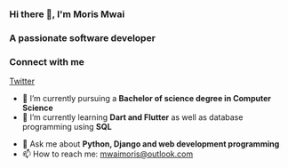 ### Hi there 👋, I'm Moris Mwai 
### A passionate software developer 
### Connect with me
<a href="https://twitter.com/moriss_em">Twitter <i class="fa fa-twitter"></i></a>
 



- 🔭 I’m currently pursuing a <b>Bachelor of science degree in Computer Science</b> 
- 🌱 I’m currently learning <b>Dart and Flutter</b> as well as database programming using <b>SQL</b>
<!--- 👯 I’m looking to collaborate on ...-->
<!--- 🤔 I’m looking for help with ...-->
- 💬 Ask me about <b>Python, Django and web development programming</b>
- 📫 How to reach me: mwaimoris@outlook.com
<!--- 😄 Pronouns: ...-->
<!--- ⚡ Fun fact: ...-->

